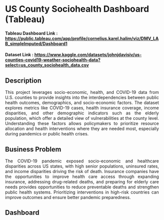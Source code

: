 # US County Sociohealth Dashboard (Tableau)

#### Tableau Dashboard Link : https://public.tableau.com/app/profile/cornelius.karel.halim/viz/DMV_LAB_simpleImputed/Dashboard1
#### Dataset Link : https://www.kaggle.com/datasets/johnjdavisiv/us-counties-covid19-weather-sociohealth-data?select=us_county_sociohealth_data.csv

## Description 
<p align="justify">This project leverages socio-economic, health, and COVID-19 data from U.S. counties to provide insights into the interdependencies between public health outcomes, demographics, and socio-economic factors. The dataset explores metrics like COVID-19 cases, health insurance coverage, income disparities, and other demographic indicators such as the elderly population, which offer a detailed view of vulnerabilities at the county level. Understanding these factors allows policymakers to prioritize resource allocation and health interventions where they are needed most, especially during pandemics or public health crises.</p>

## Business Problem 
<p align="justify">The COVID-19 pandemic exposed socio-economic and healthcare disparities across US states, with high senior populations, uninsured rates, and income disparities driving the risk of death. Insurance companies have the opportunities to improve health care access through expanding insurance, addressing drug-related deaths, and preparing for elderly care needs provides opportunities to reduce preventable deaths and strengthen public health systems. Prioritizing interventions in high-risk countries can improve outcomes and ensure better pandemic preparedness.</p>

## Dashboard 
